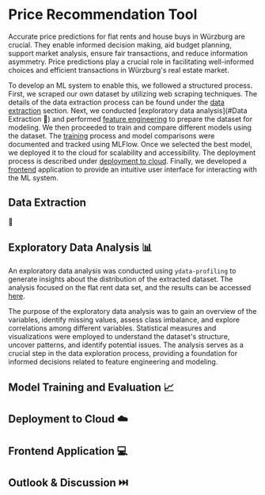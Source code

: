 # Price Recommendation Tool



Accurate price predictions for flat rents and house buys in Würzburg are crucial. They enable informed decision making, aid budget planning, support market analysis, ensure fair transactions, and reduce information asymmetry. Price predictions play a crucial role in facilitating well-informed choices and efficient transactions in Würzburg's real estate market.

To develop an ML system to enable this, we followed a structured process.  First, we scraped our own dataset by utilizing web scraping techniques. The details of the data extraction process can be found under the [data extraction](#data-extraction) section. Next, we conducted [exploratory data analysis](#Data Extraction :open_file_folder:) and performed [feature engineering](#feature-engineering) to prepare the dataset for modeling. We then proceeded to train and compare different models using the dataset. The [training](#training) process and model comparisons were documented and tracked using MLFlow. Once we selected the best model, we deployed it to the cloud for scalability and accessibility. The deployment process is described under [deployment to cloud](#deployment-to-cloud). Finally, we developed a [frontend](#frontend) application to provide an intuitive user interface for interacting with the ML system.



## Data Extraction 

:open_file_folder:
## Exploratory Data Analysis :bar_chart:  

An exploratory data analysis was conducted using `ydata-profiling` to generate insights about the distribution of the extracted dataset. The analysis focused on the flat rent data set, and the results can be accessed [here](https://michaelseitz98.github.io/enterprise-ai-project/eda-wue-rent-all.html).

The purpose of the exploratory data analysis was to gain an overview of the variables, identify missing values, assess class imbalance, and explore correlations among different variables. Statistical measures and visualizations were employed to understand the dataset's structure, uncover patterns, and identify potential issues. The analysis serves as a crucial step in the data exploration process, providing a foundation for informed decisions related to feature engineering and modeling.


## Model Training and Evaluation :chart_with_upwards_trend:


## Deployment to Cloud :cloud:


## Frontend Application :computer:


## Outlook & Discussion :next_track_button:

